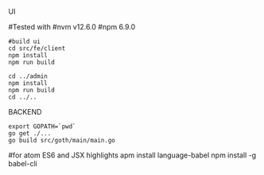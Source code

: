 UI

#Tested with 
#nvm v12.6.0
#npm 6.9.0

```
#build ui
cd src/fe/client
npm install
npm run build

cd ../admin
npm install
npm run build
cd ../..
```

BACKEND
```
export GOPATH=`pwd`
go get ./...
go build src/goth/main/main.go
```


#for atom ES6 and JSX highlights
apm install language-babel
npm install -g babel-cli
